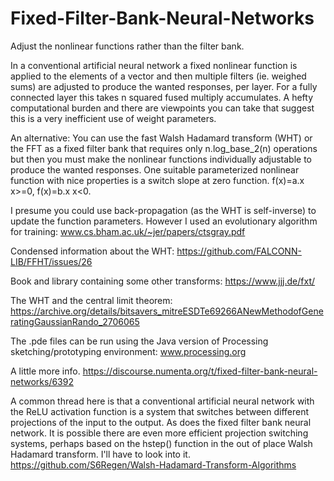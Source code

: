 # Fixed-Filter-Bank-Neural-Networks
Adjust the nonlinear functions rather than the filter bank.

In a conventional artificial neural network a fixed nonlinear function is applied to the elements of a vector and then multiple filters (ie. weighed sums) are adjusted to produce the wanted responses, per layer. For a fully connected layer this takes n squared fused multiply accumulates.  A hefty computational burden and there are viewpoints you can take that suggest this is a very inefficient use of weight parameters.

An alternative:
You can use the fast Walsh Hadamard transform (WHT) or the FFT as a fixed filter bank that requires only n.log_base_2(n) operations but then you must make the nonlinear functions individually adjustable to produce the wanted responses.  One suitable parameterized nonlinear function with nice properties is a switch slope at zero function.  f(x)=a.x x>=0, f(x)=b.x x<0.

I presume you could use back-propagation (as the WHT is self-inverse) to update the function parameters.
However I used an evolutionary algorithm for training: www.cs.bham.ac.uk/~jer/papers/ctsgray.pdf

Condensed information about the WHT: https://github.com/FALCONN-LIB/FFHT/issues/26

Book and library containing some other transforms: https://www.jjj.de/fxt/

The WHT and the central limit theorem: https://archive.org/details/bitsavers_mitreESDTe69266ANewMethodofGeneratingGaussianRando_2706065


The .pde files can be run using the Java version of Processing sketching/prototyping environment:  www.processing.org 

A little more info.  https://discourse.numenta.org/t/fixed-filter-bank-neural-networks/6392

A common thread here is that a conventional artificial neural network with the ReLU activation function is a system that switches between different projections of the input to the output.  As does the fixed filter bank neural network.
It is possible there are even more efficient projection switching systems, perhaps based on the hstep() function in the out of place Walsh Hadamard transform. I'll have to look into it.
https://github.com/S6Regen/Walsh-Hadamard-Transform-Algorithms


